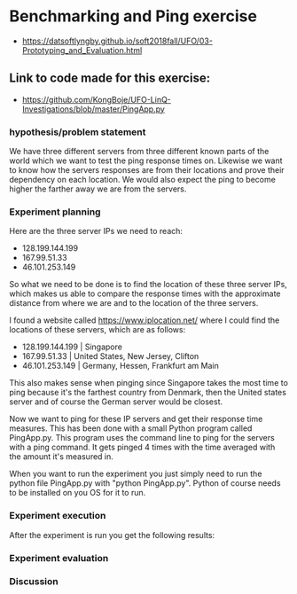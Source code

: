 # Benchmarking and Ping exercise
- https://datsoftlyngby.github.io/soft2018fall/UFO/03-Prototyping_and_Evaluation.html
## Link to code made for this exercise:
- https://github.com/KongBoje/UFO-LinQ-Investigations/blob/master/PingApp.py
### hypothesis/problem statement
We have three different servers from three different known parts of the world which we want to test the ping response times on. Likewise we want to know how the servers responses are from their locations and prove their dependency on each location.
We would also expect the ping to become higher the farther away we are from the servers.

### Experiment planning
Here are the three server IPs we need to reach:
- 128.199.144.199
- 167.99.51.33
- 46.101.253.149

So what we need to be done is to find the location of these three server IPs, which makes us able to compare the response times with the approximate distance from where we are and to the location of the three servers.

I found a website called https://www.iplocation.net/ where I could find the locations of these servers, which are as follows:
- 128.199.144.199 | Singapore
- 167.99.51.33    | United States, New Jersey, Clifton
- 46.101.253.149  | Germany, Hessen, Frankfurt am Main

This also makes sense when pinging since Singapore takes the most time to ping because it's the farthest country from Denmark, then the United states server and of course the German server would be closest. 

Now we want to ping for these IP servers and get their response time measures. This has been done with a small Python program called PingApp.py. This program uses the command line to ping for the servers with a ping command. It gets pinged 4 times with the time averaged with the amount it's measured in.

When you want to run the experiment you just simply need to run the python file PingApp.py with "python PingApp.py". Python of course needs to be installed on you OS for it to run.

### Experiment execution
After the experiment is run you get the following results:



### Experiment evaluation

### Discussion
